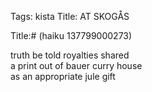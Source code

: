 Tags: kista 
Title: AT SKOGÅS
  
Title:# (haiku 137799000273)  
  
truth be told royalties shared  
a print out of bauer curry house  
as an appropriate jule gift